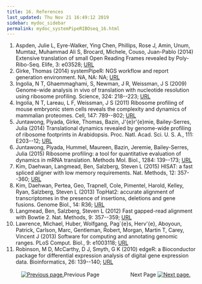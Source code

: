 ```yaml
---
title: 16. References
last_updated: Thu Nov 21 16:49:12 2019
sidebar: mydoc_sidebar
permalink: mydoc_systemPipeRIBOseq_16.html
---
```

 
1. Aspden, Julie L, Eyre-Walker, Ying Chen, Phillips, Rose J, Amin, Unum, Mumtaz, Muhammad Ali S, Brocard, Michele, Couso, Juan-Pablo (2014) Extensive translation of small Open Reading Frames revealed by Poly-Ribo-Seq. Elife, 3: e03528; [URL](http://dx.doi.org/10.7554/eLife.03528)
2. Girke, Thomas (2014) systemPipeR: NGS workflow and report generation environment. NA, NA: NA; [URL](https://github.com/tgirke/systemPipeR)
3. Ingolia, N T, Ghaemmaghami, S, Newman, J R, Weissman, J S (2009) Genome-wide analysis in vivo of translation with nucleotide resolution using ribosome profiling. Science, 324: 218--223; [URL](http://dx.doi.org/10.1016/j.ymeth.2009.03.016)
4. Ingolia, N T, Lareau, L F, Weissman, J S (2011) Ribosome profiling of mouse embryonic stem cells reveals the complexity and dynamics of mammalian proteomes. Cell, 147: 789--802; [URL](http://www.ncbi.nlm.nih.gov/pubmed/22056041)
5. Juntawong, Piyada, Girke, Thomas, Bazin, J\'{e}r\'{e}mie, Bailey-Serres, Julia (2014) Translational dynamics revealed by genome-wide profiling of ribosome footprints in Arabidopsis. Proc. Natl. Acad. Sci. U. S. A., 111: E203--12; [URL](http://dx.doi.org/10.1073/pnas.1317811111)
6. Juntawong, Piyada, Hummel, Maureen, Bazin, Jeremie, Bailey-Serres, Julia (2015) Ribosome profiling: a tool for quantitative evaluation of dynamics in mRNA translation. Methods Mol. Biol., 1284: 139--173; [URL](http://dx.doi.org/10.1007/978-1-4939-2444-8_7)
7. Kim, Daehwan, Langmead, Ben, Salzberg, Steven L (2015) HISAT: a fast spliced aligner with low memory requirements. Nat. Methods, 12: 357--360; [URL](NA)
8. Kim, Daehwan, Pertea, Geo, Trapnell, Cole, Pimentel, Harold, Kelley, Ryan, Salzberg, Steven L (2013) TopHat2: accurate alignment of transcriptomes in the presence of insertions, deletions and gene fusions. Genome Biol., 14: R36; [URL](http://dx.doi.org/10.1186/gb-2013-14-4-r36)
9. Langmead, Ben, Salzberg, Steven L (2012) Fast gapped-read alignment with Bowtie 2. Nat. Methods, 9: 357--359; [URL](http://dx.doi.org/10.1038/nmeth.1923)
10. Lawrence, Michael, Huber, Wolfgang, Pag\`{e}s, Herv\'{e}, Aboyoun, Patrick, Carlson, Marc, Gentleman, Robert, Morgan, Martin T, Carey, Vincent J (2013) Software for computing and annotating genomic ranges. PLoS Comput. Biol., 9: e1003118; [URL](http://dx.doi.org/10.1371/journal.pcbi.1003118)
11. Robinson, M D, McCarthy, D J, Smyth, G K (2010) edgeR: a Bioconductor package for differential expression analysis of digital gene expression data. Bioinformatics, 26: 139--140; [URL](http://dx.doi.org/10.1093/bioinformatics/btp616)
<br><br><center><a href="mydoc_systemPipeRIBOseq_15.html"><img src="images/left_arrow.png" alt="Previous page."></a>Previous Page &nbsp; &nbsp; &nbsp; &nbsp; &nbsp; &nbsp; &nbsp; &nbsp; &nbsp; &nbsp; Next Page
<a href="mydoc_systemPipeRIBOseq_01.html"><img src="images/right_arrow.png" alt="Next page."></a></center>

